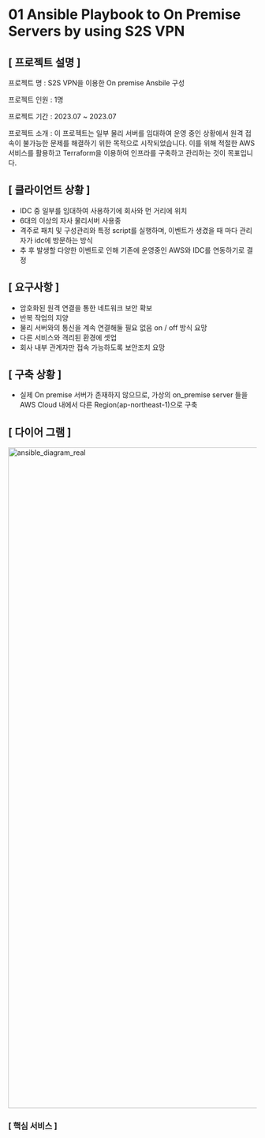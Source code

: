 # 01 Ansible Playbook to On Premise Servers by using S2S VPN

## [ 프로젝트 설명 ]
프로젝트 명 : S2S VPN을 이용한 On premise Ansbile 구성

프로젝트 인원 : 1명

프로젝트 기간 : 2023.07 ~ 2023.07

프로젝트 소개 : 이 프로젝트는 일부 물리 서버를 임대하여 운영 중인 상황에서 원격 접속이 불가능한 문제를 해결하기 위한 목적으로 시작되었습니다. 이를 위해 적절한 AWS 서비스를 활용하고 Terraform을 이용하여 인프라를 구축하고 관리하는 것이 목표입니다.

## [ 클라이언트 상황 ]

* IDC 중 일부를 임대하여 사용하기에 회사와 먼 거리에 위치
* 6대의 이상의 자사 물리서버 사용중
* 격주로 패치 및 구성관리와 특정 script를 실행하며, 이벤트가 생겼을 때 마다 관리자가 idc에 방문하는 방식
* 추 후 발생할 다양한 이벤트로 인해 기존에 운영중인 AWS와 IDC를 연동하기로 결정

## [ 요구사항 ]
* 암호화된 원격 연결을 통한 네트워크 보안 확보
* 반복 작업의 지양
* 물리 서버와의 통신을 계속 연결해둘 필요 없음 on / off 방식 요망
* 다른 서비스와 격리된 환경에 셋업
* 회사 내부 관계자만 접속 가능하도록 보안조치 요망

## [ 구축 상황 ]
* 실제 On premise 서버가 존재하지 않으므로, 가상의 on_premise server 들을 AWS Cloud 내에서 다른 Region(ap-northeast-1)으로 구축

## [ 다이어 그램 ]
<img width="1339" alt="ansible_diagram_real" src="https://github.com/heungbot/01_s2sVpn_Ansible/assets/97264115/1c24c38e-cb04-4392-872d-f00e74b30a94">

### [ 핵심 서비스 ]


